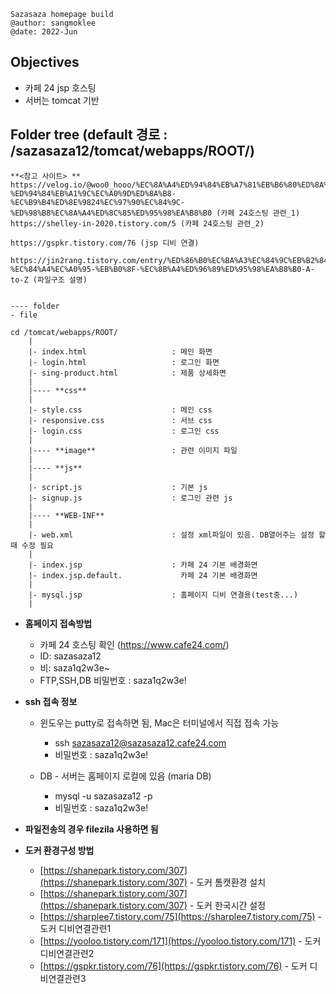 ```
Sazasaza homepage build
@author: sangmoklee
@date: 2022-Jun
```

## **Objectives**
* 카페 24 jsp 호스팅
* 서버는 tomcat 기반


## **Folder tree**  (default 경로 : /sazasaza12/tomcat/webapps/ROOT/)
```
**<참고 사이트> **
https://velog.io/@woo0_hooo/%EC%8A%A4%ED%94%84%EB%A7%81%EB%B6%80%ED%8A%B8-%ED%94%84%EB%A1%9C%EC%A0%9D%ED%8A%B8-%EC%B9%B4%ED%8E%9824%EC%97%90%EC%84%9C-%ED%98%B8%EC%8A%A4%ED%8C%85%ED%95%98%EA%B8%B0 (카페 24호스팅 관련_1)
https://shelley-in-2020.tistory.com/5 (카페 24호스팅 관련_2)

https://gspkr.tistory.com/76 (jsp 디비 연결)

https://jin2rang.tistory.com/entry/%ED%86%B0%EC%BA%A3%EC%84%9C%EB%B2%84-%EC%84%A4%EC%A0%95-%EB%B0%8F-%EC%8B%A4%ED%96%89%ED%95%98%EA%B8%B0-A-to-Z (파일구조 설명)


---- folder
- file

cd /tomcat/webapps/ROOT/
    |
    |- index.html                   : 메인 화면
    |- login.html                   : 로그인 화면
    |- sing-product.html            : 제품 상세화면
    |
    |---- **css**                   
    |                               
    |- style.css                    : 메인 css
    |- responsive.css               : 서브 css
    |- login.css                    : 로그인 css
    |                                 
    |---- **image**                 : 관련 이미지 파일
    | 
    |---- **js**
    |
    |- script.js                    : 기본 js
    |- signup.js                    : 로그인 관련 js
    |
    |---- **WEB-INF**               
    |
    |- web.xml                      : 설정 xml파일이 있음. DB열어주는 설정 할 때 수정 필요
    |
    |- index.jsp                    : 카페 24 기본 배경화면
    |- index.jsp.default.             카페 24 기본 배경화면
    |
    |- mysql.jsp                    : 홈페이지 디비 연결용(test중...)
    |
```


* **홈페이지 접속방법**
    * 카페 24 호스팅 확인 (https://www.cafe24.com/)
    * ID: sazasaza12
    * 비:  saza1q2w3e~
    * FTP,SSH,DB 비밀번호 : saza1q2w3e!

* **ssh 접속 정보**
    * 윈도우는 putty로 접속하면 됨, Mac은 터미널에서 직접 접속 가능
        * ssh sazasaza12@sazasaza12.cafe24.com
        * 비밀번호 : saza1q2w3e!
   
    * DB - 서버는 홈페이지 로컬에 있음 (maria DB)
        * mysql -u sazasaza12 -p 
        * 비밀번호 : saza1q2w3e!

* **파일전송의 경우 filezila 사용하면 됨**

* **도커 환경구성 방법**
    * [https://shanepark.tistory.com/307](https://shanepark.tistory.com/307) - 도커 톰캣환경 설치
    * [https://shanepark.tistory.com/307](https://shanepark.tistory.com/307) - 도커 한국시간 설정
    * [https://sharplee7.tistory.com/75](https://sharplee7.tistory.com/75) - 도커 디비연결관련1
    * [https://yooloo.tistory.com/171](https://yooloo.tistory.com/171) - 도커 디비연결관련2
    * [https://gspkr.tistory.com/76](https://gspkr.tistory.com/76) - 도커 디비연결관련3


